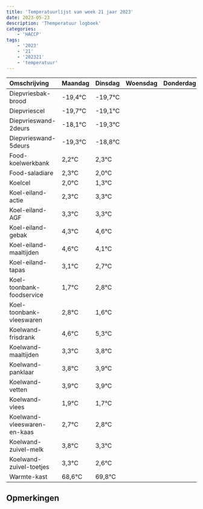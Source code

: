```yaml
---
title: 'Temperatuurlijst van week 21 jaar 2023'
date: 2023-05-23
description: 'Themperatuur logboek'
categories:
    - 'HACCP'
tags:
    - '2023'
    - '21'
    - '202321'
    - 'temperatuur'
---
```

|Omschrijving|Maandag|Dinsdag|Woensdag|Donderdag|Vrijdag|Zaterdag|Zondag|
|:---|:---|:---|:---|:---|:---|:---|:---|
|Diepvriesbak-brood|-19,4°C|-19,7°C| | | | | |
|Diepvriescel|-19,7°C|-19,1°C| | | | | |
|Diepvrieswand-2deurs|-18,1°C|-19,3°C| | | | | |
|Diepvrieswand-5deurs|-19,3°C|-18,8°C| | | | | |
|Food-koelwerkbank|2,2°C|2,3°C| | | | | |
|Food-saladiare|2,3°C|2,0°C| | | | | |
|Koelcel|2,0°C|1,3°C| | | | | |
|Koel-eiland-actie|2,3°C|3,3°C| | | | | |
|Koel-eiland-AGF|3,3°C|3,3°C| | | | | |
|Koel-eiland-gebak|4,3°C|4,6°C| | | | | |
|Koel-eiland-maaltijden|4,6°C|4,1°C| | | | | |
|Koel-eiland-tapas|3,1°C|2,7°C| | | | | |
|Koel-toonbank-foodservice|1,7°C|2,8°C| | | | | |
|Koel-toonbank-vleeswaren|2,8°C|1,6°C| | | | | |
|Koelwand-frisdrank|4,6°C|5,3°C| | | | | |
|Koelwand-maaltijden|3,3°C|3,8°C| | | | | |
|Koelwand-panklaar|3,8°C|3,9°C| | | | | |
|Koelwand-vetten|3,9°C|3,9°C| | | | | |
|Koelwand-vlees|1,9°C|1,7°C| | | | | |
|Koelwand-vleeswaren-en-kaas|2,7°C|2,8°C| | | | | |
|Koelwand-zuivel-melk|3,8°C|3,3°C| | | | | |
|Koelwand-zuivel-toetjes|3,3°C|2,6°C| | | | | |
|Warmte-kast|68,6°C|69,8°C| | | | | |

## Opmerkingen


